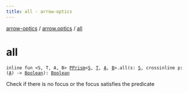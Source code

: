 ```yaml
---
title: all - arrow-optics
---
```


[arrow-optics](../index.html) / [arrow.optics](index.html) / [all](./all.html)

# all

`inline fun <S, T, A, B> `[`PPrism`](-p-prism/index.html)`<`[`S`](all.html#S)`, `[`T`](all.html#T)`, `[`A`](all.html#A)`, `[`B`](all.html#B)`>.all(s: `[`S`](all.html#S)`, crossinline p: (`[`A`](all.html#A)`) -> `[`Boolean`](https://kotlinlang.org/api/latest/jvm/stdlib/kotlin/-boolean/index.html)`): `[`Boolean`](https://kotlinlang.org/api/latest/jvm/stdlib/kotlin/-boolean/index.html)

Check if there is no focus or the focus satisfies the predicate


